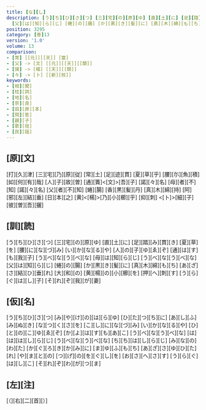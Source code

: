 ```yaml
---
title: [な][し]
description: [う][ち][ひ][さ][つ] [三][宅][の][原][ゆ] [直][土][に] [足][踏][み][貫][き] [夏][草][を] [腰][に][な][づ][み] [い][か][な][る][や] [人][の][子][ゆ][ゑ][ぞ] [通][は][す][も][我][子] [う][べ][な][う][べ][な] [母][は][知][ら][じ] [う][べ][な][う][べ][な]
  [父][は][知][ら][じ] [蜷][の][腸] [か][黒][き][髪][に] [真][木][綿][も][ち] [あ][ざ][さ][結][ひ][垂][れ] [大][和][の] [黄][楊][の][小][櫛][を] [押][へ][刺][す] [う][ら][ぐ][は][し][子] [そ][れ][ぞ][我][が][妻]
position: 3295
category: [巻]13
version: '1.0'
volume: 13
comparison:
- [常] [[元]][[天]] [當]
- [父] -> [文] [[元]][[天]][[類]]
- [揚] -> [楊] [[天]][[類]]
- [々] -> [卜] [[新][校]]
keywords:
- [相][聞]
- [枕][詞]
- [地][名]
- [奈][良]
- [田][原][本]
- [問][答]
- [親][子]
- [歌][垣]
- [民][謡]
---
```


## [原][文]

[打][久][津] [三][宅][乃][原][従] [常][土] [足][迹][貫] [夏][草][乎] [腰][尓][魚][積] [如][何][有][哉] [人][子][故][曽] [通][簀]<[文]>[吾][子] [諾][々][名] [母][者][不][知] [諾][々][名] [父][者][不][知] [蜷][腸] [香][黒][髪][丹] [真][木][綿][持] [阿][邪][左][結][垂] [日][本][之] [黄]<[楊]>[乃][小][櫛][乎] [抑][刺] <[卜]>[細][子] [彼][曽][吾][攦]

## [訓][読]

[う][ち][ひ][さ][つ] [三][宅][の][原][ゆ] [直][土][に] [足][踏][み][貫][き] [夏][草][を] [腰][に][な][づ][み] [い][か][な][る][や] [人][の][子][ゆ][ゑ][ぞ] [通][は][す][も][我][子] [う][べ][な][う][べ][な] [母][は][知][ら][じ] [う][べ][な][う][べ][な] [父][は][知][ら][じ] [蜷][の][腸] [か][黒][き][髪][に] [真][木][綿][も][ち] [あ][ざ][さ][結][ひ][垂][れ] [大][和][の] [黄][楊][の][小][櫛][を] [押][へ][刺][す] [う][ら][ぐ][は][し][子] [そ][れ][ぞ][我][が][妻]

## [仮][名]

[う][ち][ひ][さ][つ] [み][や][け][の][は][ら][ゆ] [ひ][た][つ][ち][に] [あ][し][ふ][み][ぬ][き] [な][つ][く][さ][を] [こ][し][に][な][づ][み] [い][か][な][る][や] [ひ][と][の][こ][ゆ][ゑ][ぞ] [か][よ][は][す][も][あ][こ] [う][べ][な][う][べ][な] [は][は][は][し][ら][じ] [う][べ][な][う][べ][な] [ち][ち][は][し][ら][じ] [み][な][の][わ][た] [か][ぐ][ろ][き][か][み][に] [ま][ゆ][ふ][も][ち] [あ][ざ][さ][ゆ][ひ][た][れ] [や][ま][と][の] [つ][げ][の][を][ぐ][し][を] [お][さ][へ][さ][す] [う][ら][ぐ][は][し][こ] [そ][れ][ぞ][わ][が][つ][ま]

## [左][注]

[（][右][二][首][）]
